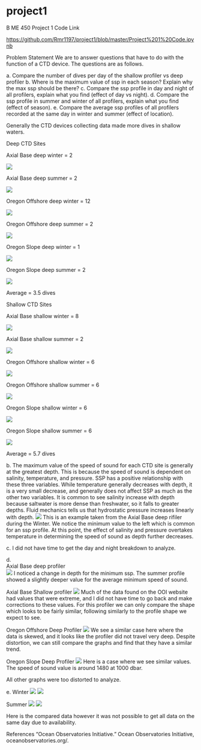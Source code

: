 # project1
B ME 450 Project 1
Code Link

https://github.com/Rmr1197/project1/blob/master/Project%201%20Code.ipynb

Problem Statement
We are to answer questions that have to do with the function of a CTD device. The questions are as follows.

a. Compare the number of dives per day of the shallow profiler vs deep profiler
b. Where is the maximum value of ssp in each season? Explain why the max ssp should be there?
c. Compare the ssp profile in day and night of all profilers, explain what you find (effect of day vs night).
d. Compare the ssp profile in summer and winter of all profilers, explain what you find (effect of season). 
e. Compare the average ssp profiles of all profilers recorded at the same day in winter and summer (effect of location).

Generally the CTD devices collecting data made more dives in shallow waters.

Deep CTD Sites

Axial Base deep winter = 2 

![](https://github.com/Rmr1197/project1/blob/master/images/1.PNG)

Axial Base deep summer = 2

![](https://github.com/Rmr1197/project1/blob/master/images/2.PNG)

Oregon Offshore deep winter = 12

![](https://github.com/Rmr1197/project1/blob/master/images/3.PNG)

Oregon Offshore deep summer = 2

![](https://github.com/Rmr1197/project1/blob/master/images/4.PNG)

Oregon Slope deep winter = 1

![](https://github.com/Rmr1197/project1/blob/master/images/5.PNG)

Oregon Slope deep summer = 2

![](https://github.com/Rmr1197/project1/blob/master/images/6.PNG)

Average = 3.5 dives

Shallow CTD Sites

Axial Base shallow winter = 8

 ![](https://github.com/Rmr1197/project1/blob/master/images/7.PNG)
 
Axial Base shallow summer = 2

![](https://github.com/Rmr1197/project1/blob/master/images/8.PNG)

Oregon Offshore shallow winter = 6

![](https://github.com/Rmr1197/project1/blob/master/images/9.PNG)

Oregon Offshore shallow summer = 6

![](https://github.com/Rmr1197/project1/blob/master/images/10.PNG)

Oregon Slope shallow winter = 6

![](https://github.com/Rmr1197/project1/blob/master/images/11.PNG)

Oregon Slope shallow summer = 6

![](https://github.com/Rmr1197/project1/blob/master/images/12.PNG)

Average = 5.7 dives
	
b.	The maximum value of the speed of sound for each CTD site is generally at the greatest depth. This is because the speed of sound is dependent on salinity, temperature, and pressure. SSP has a positive relationship with these three variables. While temperature generally decreases with depth, it is a very small decrease, and generally does not affect SSP as much as the other two variables. It is common to see salinity increase with depth because saltwater is more dense than freshwater, so it falls to greater depths. Fluid mechanics tells us that hydrostatic pressure increases linearly with depth.
![](https://github.com/Rmr1197/project1/blob/master/images/13.PNG)
This is an example taken from the Axial Base deep rifiler during the Winter. We notice the minimum value to the left which is common for an ssp profile. At this point, the effect of salinity and pressure overtakes temperature in determining the speed of sound as depth further decreases.

c. 
I did not have time to get the day and night breakdown to analyze.

d. 	
Axial Base deep profiler  
![](https://github.com/Rmr1197/project1/blob/master/images/14.PNG)
I noticed a change in depth for the minimum ssp. The summer profile showed a slightly deeper value for the average minimum speed of sound.

Axial Base Shallow profiler 
![](https://github.com/Rmr1197/project1/blob/master/images/15.PNG)
Much of the data found on the OOI website had values that were extreme, and I did not have time to go back and make corrections to these values. For this profiler we can only compare the shape which looks to be fairly similar, following similarly to the profile shape we expect to see.

Oregon Offshore Deep Profiler
![](https://github.com/Rmr1197/project1/blob/master/images/16.PNG)
We see a similar case here where the data is skewed, and it looks like the profiler did not travel very deep. Despite distortion, we can still compare the graphs and find that they have a similar trend.

Oregon Slope Deep Profiler
![](https://github.com/Rmr1197/project1/blob/master/images/17.PNG)
Here is a case where we see similar values. The speed of sound value is around 1480 at 1000 dbar. 

All other graphs were too distorted to analyze.

e.
Winter
![](https://github.com/Rmr1197/project1/blob/master/images/18.PNG)
![](https://github.com/Rmr1197/project1/blob/master/images/19.PNG)

Summer
![](https://github.com/Rmr1197/project1/blob/master/images/20.PNG)
![](https://github.com/Rmr1197/project1/blob/master/images/21.PNG)

Here is the compared data however it was not possible to get all data on the same day due to availability.

References
“Ocean Observatories Initiative.” Ocean Observatories Initiative, oceanobservatories.org/.


